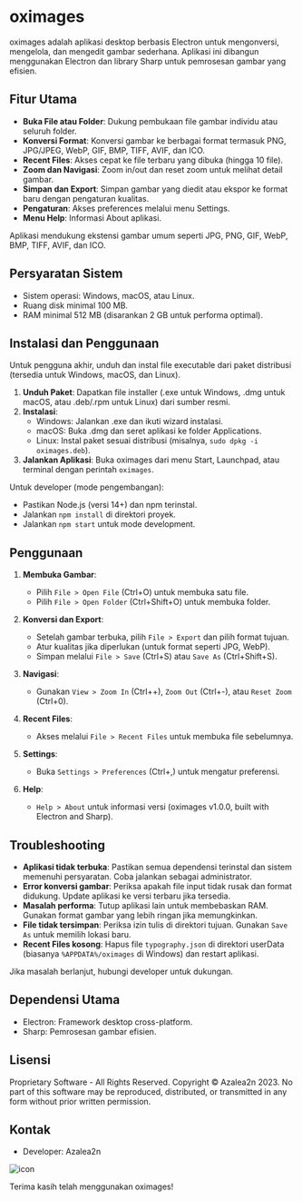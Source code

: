 # oximages

oximages adalah aplikasi desktop berbasis Electron untuk mengonversi, mengelola, dan mengedit gambar sederhana. Aplikasi ini dibangun menggunakan Electron dan library Sharp untuk pemrosesan gambar yang efisien.

## Fitur Utama

- **Buka File atau Folder**: Dukung pembukaan file gambar individu atau seluruh folder.
- **Konversi Format**: Konversi gambar ke berbagai format termasuk PNG, JPG/JPEG, WebP, GIF, BMP, TIFF, AVIF, dan ICO.
- **Recent Files**: Akses cepat ke file terbaru yang dibuka (hingga 10 file).
- **Zoom dan Navigasi**: Zoom in/out dan reset zoom untuk melihat detail gambar.
- **Simpan dan Export**: Simpan gambar yang diedit atau ekspor ke format baru dengan pengaturan kualitas.
- **Pengaturan**: Akses preferences melalui menu Settings.
- **Menu Help**: Informasi About aplikasi.

Aplikasi mendukung ekstensi gambar umum seperti JPG, PNG, GIF, WebP, BMP, TIFF, AVIF, dan ICO.

## Persyaratan Sistem

- Sistem operasi: Windows, macOS, atau Linux.
- Ruang disk minimal 100 MB.
- RAM minimal 512 MB (disarankan 2 GB untuk performa optimal).

## Instalasi dan Penggunaan

Untuk pengguna akhir, unduh dan instal file executable dari paket distribusi (tersedia untuk Windows, macOS, dan Linux).

1. **Unduh Paket**: Dapatkan file installer (.exe untuk Windows, .dmg untuk macOS, atau .deb/.rpm untuk Linux) dari sumber resmi.
2. **Instalasi**:
   - Windows: Jalankan .exe dan ikuti wizard instalasi.
   - macOS: Buka .dmg dan seret aplikasi ke folder Applications.
   - Linux: Instal paket sesuai distribusi (misalnya, `sudo dpkg -i oximages.deb`).
3. **Jalankan Aplikasi**: Buka oximages dari menu Start, Launchpad, atau terminal dengan perintah `oximages`.

Untuk developer (mode pengembangan):
- Pastikan Node.js (versi 14+) dan npm terinstal.
- Jalankan `npm install` di direktori proyek.
- Jalankan `npm start` untuk mode development.

## Penggunaan

1. **Membuka Gambar**:
   - Pilih `File > Open File` (Ctrl+O) untuk membuka satu file.
   - Pilih `File > Open Folder` (Ctrl+Shift+O) untuk membuka folder.

2. **Konversi dan Export**:
   - Setelah gambar terbuka, pilih `File > Export` dan pilih format tujuan.
   - Atur kualitas jika diperlukan (untuk format seperti JPG, WebP).
   - Simpan melalui `File > Save` (Ctrl+S) atau `Save As` (Ctrl+Shift+S).

3. **Navigasi**:
   - Gunakan `View > Zoom In` (Ctrl++), `Zoom Out` (Ctrl+-), atau `Reset Zoom` (Ctrl+0).

4. **Recent Files**:
   - Akses melalui `File > Recent Files` untuk membuka file sebelumnya.

5. **Settings**:
   - Buka `Settings > Preferences` (Ctrl+,) untuk mengatur preferensi.

6. **Help**:
   - `Help > About` untuk informasi versi (oximages v1.0.0, built with Electron and Sharp).

## Troubleshooting

- **Aplikasi tidak terbuka**: Pastikan semua dependensi terinstal dan sistem memenuhi persyaratan. Coba jalankan sebagai administrator.
- **Error konversi gambar**: Periksa apakah file input tidak rusak dan format didukung. Update aplikasi ke versi terbaru jika tersedia.
- **Masalah performa**: Tutup aplikasi lain untuk membebaskan RAM. Gunakan format gambar yang lebih ringan jika memungkinkan.
- **File tidak tersimpan**: Periksa izin tulis di direktori tujuan. Gunakan `Save As` untuk memilih lokasi baru.
- **Recent Files kosong**: Hapus file `typography.json` di direktori userData (biasanya `%APPDATA%/oximages` di Windows) dan restart aplikasi.

Jika masalah berlanjut, hubungi developer untuk dukungan.

## Dependensi Utama

- Electron: Framework desktop cross-platform.
- Sharp: Pemrosesan gambar efisien.

## Lisensi

Proprietary Software - All Rights Reserved. Copyright © Azalea2n 2023. No part of this software may be reproduced, distributed, or transmitted in any form without prior written permission.

## Kontak

- Developer: Azalea2n

![icon](https://github.com/user-attachments/assets/2bf78f6a-090a-448a-9837-a28ec78deae8)

Terima kasih telah menggunakan oximages!
